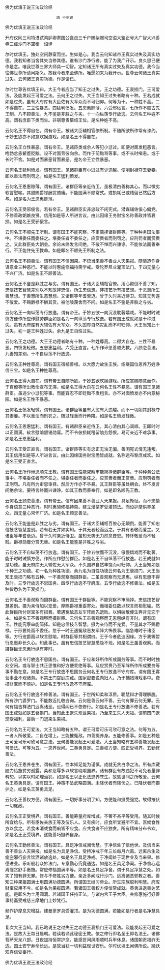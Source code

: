   佛为优填王说王法政论经  

                        　　唐 不空译  

佛为优填王说王法政论经  

开府仪同三司特进试鸿胪卿肃国公食邑三千户赐紫赠司空谥大鉴正号大广智大兴善寺三藏沙门不空奉　诏译  

尔时优填王。独处空闲静室而坐。生如是心。我当云何知诸帝王真实过失及真实功德。我若知者当舍其失当修其德。谁有沙门净行者。能了为我广开示。良久思已便作是念。唯我世尊三界大师具一切智。定知诸王所有真实过失及真实功德。我今当往佛世尊所请问斯义。故我今者来至佛所。唯愿如来为我开示。世尊云何诸王真实过失。云何诸王真实功德。作是请已。  

尔时世尊告优填王曰。大王今者应当了知王之过失。王之功德。王衰损门。王可爱法。及能发起王可爱之法。云何王之过失。大王当知王过失者略有十种。王若成就如是过失。虽有大府库有大臣佐有大军众而不可归仰。何等为十。一种姓不高。二不得自在。三立性暴恶。四猛利愤发。五恩惠赊薄。六受邪佞言。七所作不顺古先王制。八不顾善法。九不鉴是非胜之与劣。十一向纵荡专行放逸。云何名王种姓不高。谓有庶臣下类而生。非宿尊贵纂绍王位。是名种姓不高。  

云何名王不得自在。谓有帝王。被诸大臣辅相官僚所制。不随所欲所作常有谏约。于妙五欲亦不如意欢娱游戏。如是名王不得自在。  

云何名王立性暴恶。谓有帝王。见诸臣类或余人等犯小愆过。即便对面发粗恶言。咆勃忿恚颦蹙贬黜。设不对面背彼向余。而作于前黜骂等事。或不长时嗔恚。或于长时不舍。如是对面暴恶背面暴恶。是名帝王立性暴恶。  

云何名王猛利愤发。谓有国王。见诸群臣有小愆过有少违越。便削封禄夺去妻妾。即以重法而刑罚之。如是名王猛利愤发。  

云何名王恩惠赊薄。谓有国王。诸群臣等亲近侍卫。虽极清白善称其心。而以微劣软言慰喻。其颁赐爵禄酬赏勋庸。不能圆满不顺常式。或损耗已或稽留已然后方与。如是名为王恩惠赊薄。  

云何名王受邪佞言。若有帝王。见诸群臣实非忠政不闲宪式。潜谋辅佐佞心偏党。不修善政姤嫉良贤。信用如是等人所进言议。由此因缘王务财宝名称善政并皆衰损。如是名王受邪佞言。  

云何名王不顺先王所制。谓有国王不能究察。不审简择诸群臣等。于种种务国法事中。不堪委任而委任之。堪委任者不委任之。应赏赉者而刑罚之。应刑罚者而赏赉之。又此群臣处大朝会。余论未终发言间绝。不敬不惮而兴谏诤。不能依法而善奉行。不正能住先王教命。如是即名不顺先王所制之法。  

云何名王不顾善法。谓有国王不信因果。不悟当来善不善业人天果报。随情造作身语意业三种恶行。不能以时惠施修福持斋学戒。受陀罗尼业灌顶法门。于四无量心不兴广济。如是名王不顾善法。  

云何名王不鉴是非胜之与劣。谓有国王。于诸大臣辅相官僚。用心颠倒不善了知。忠信技艺智慧差别以不知故非忠信。所生忠信想。非技艺所有技艺想。于恶慧所生善慧想。于善慧所生恶慧想。又诸臣等年耆衰迈。曾于久时亲近侍卫。知其无势遂不敬爱。不赐爵禄不酬其赏。被他陵蔑舍而不问。如是名王不鉴是非胜之与劣。  

云何名王一向纵荡专行放逸。谓有帝王。于妙五欲一向沉没耽著嬉戏。不能时时诫慎方便作所应作慰劳群臣如是名为一向纵荡专行放逸。若有国王成就如是十种过失。虽有大府库有大辅佐有大军众。不久国界自然灾乱而不可归仰。大王当知此十过失。初一是王种姓过失。余九是王自性过失。  

云何名王之功德。大王王功德者略有十种。一种姓尊高。二得大自在。三性不暴恶。四愤发轻微。五恩惠猛利。六受正直言。七所作谛思善顺先教。八顾恋善法。九善知差别。十不自纵荡不行放逸。  

云何名王种姓尊高。谓有国王宿植善根。以大愿力故生王族。绍继国位恩养万姓净信三宝。如是名王种姓尊高。  

云何名王得大自在。谓有帝王自随所欲。于妙五欲欢娱游戏。所应赏赐随意而作。于百僚等所出教命宣布无滞。如是名王得大自在云何名王性不暴恶。谓有国王见诸群臣。虽违少小愆犯等事。而能容忍不即贬黜不发粗言。亦不对面愤发亦不内意秘匿。如是名王性不暴恶。  

云何名王愤发轻微。谓有国王。诸群臣等虽有大愆有大违越。而不一切削其封禄夺其妻妾。不以重法而刑罚之。随过轻重而行矜降。如是名王愤发轻微。  

云何名王恩惠猛利。谓有国王。有诸群臣亲近侍卫。其心清白其心调顺。王即时时以正圆满。软言慰喻颁锡勋庸。而不令彼损耗稽留劬劳怨恨。易可亲近不难承事。如是名王恩惠猛利。  

云何名王受正直言。谓有国王。诸群臣等实有忠正无浊无偏。善闲宪式情无违叛。其王信用如是等人所进言议。由此因缘国务财宝悉皆成就。名称远布黎庶咸欢。如是名王受正直言。  

云何名王所作谛思顺先王教。谓有国王性能究察审能简择诸群臣等。于种种务公法事中。不堪委任者而不任之。堪委任者而委任之。应赏赉者而正赏赉。应刑罚者而正刑罚。凡有所为审思审择。然后方作亦不卒暴。其王群臣等虽处朝会。终不发言间绝余论。要待言终而兴谏诤。如其王教而善奉行。如是即名顺先王教。  

云何名王顾恋善法。谓有帝王。信有因果善不善业人天果报。具足惭耻。而不恣情作身语意三种恶行。时时惠施修福持斋。建立漫茶罗受灌顶法。而设护摩供养圣众。四无量心常怀广济。如是名王顾恋善法。  

云何名王能鉴是非胜之与劣。谓有国王。于诸大臣辅相百僚心无颠倒。能善了知忠信技艺智慧差别。若有若无并如实知。于其无者轻而远之。于其有者敬而爱之。又诸臣等年耆衰迈。曾于久时亲近侍卫。虽知无势无力然念昔恩。转怀敬爱而不轻贱。爵禄勋庸分赏无替。如是名王能鉴是非胜之与劣。  

云何名王不自纵荡不行放逸。谓有国王。于妙五欲而不沉没。傲慢嬉戏而不耽著。能于时时诫慎方便。作所应作慰劳群臣。如是名王不自纵荡不行放逸。若王成就如是功德。虽无府库无大辅佐无大军众。不久国界自然丰饶而可归仰。大王当知如是十种王之功德。初一名为种姓功德。余九名为自性功德云何名为王衰损门。大王当知王衰损门略有五种。一不善观察而摄群臣。二虽善观察而无恩惠。纵有恩惠不得及时。三专行放逸不思国务。四专行放逸不守府库。五专行放逸不修善法。如是五种皆悉名为王衰损门。  

云何名王不善观察而摄群臣。谓有国王于群臣等。不能究察不审简择。忠信技艺智慧差别。摄为亲侍加以宠爱。厚赐爵禄重委寄处。而相委任数以软言而相慰喻。然此群臣所付财宝多有损费。若遇冤敌恶友军阵而先退败。以惧破散便生奔背无恋于主。如是名王不善观察而摄群臣。云何名王虽善观察而无恩惠纵有非时。谓有国王。性能究察审能简择。知是忠信技艺智慧。摄为亲侍而不宠爱。不量其才不赐爵禄。于形要处而不委任。忽于一时王遇冤敌恶友军阵大怖畏事。临急难时于诸臣等。方行宠爵而以软言慰喻。时群臣等共相谓曰。王于今者危迫因缘。方于我等暂行恩惠非长久心。知此事已。虽有忠信技艺智慧悉隐不现。如是名王虽善观察。而摄群臣无恩惠行纵有非时。  

云何名王专行放逸不思国务。谓有国王。于应和好所作所成国务等事。而不时时独处空闲。或与智士共正思惟和好方便乖绝等事。及应赏赉乃至军阵所作所成要务等事不勤在意。如是名王专行放逸不思国务云何名王专行放逸不守府库。谓有国王寡营事业不观诸务。不禁王门宫庭库藏。国家密要说向妇人。乃于捕猎博戏事中。费损财宝而不慎护。如是名王专行放逸不守府库。  

云何名王专行放逸不修善法。谓有国王。于世所知柔和淳质。聪慧辩才得理解脱。所有沙门婆罗门。不能数近礼敬咨询。云何是善云何不善。云何有罪云何无罪。云何有福吉祥法门远离诸恶。设得闻已不依修行。如是名王专行放逸不修善法。若有国王成就如是五衰损门。当知此王退失现世果报。乃至来生失人天福。谓前四门退现受福利。最后一门退来生果报。  

云何名为王可爱法。大王当知略有五种。谓王可爱可乐可欣可意之法。何等为五。一者人所敬爱。二自在增上。三能摧冤敌。四善摄养身。五能修善事。如是五种是王可爱可乐可欣可意之法。云何善能发起王可爱法。大王当知略有五种善能发起王可爱法。可等为五。一恩养世间。二英勇具足。三善权方便。四正受境界。五勤修善法。  

云何名王恩养苍生。谓有国王。性本知足能为谨慎。成就无贪白净之法。所有库藏随力给施贫穷孤露。柔和忍辱多以软言晓喻国界。诸有群臣有故违犯不可免者量罪矜恕。以实以时如理治罚。如是名王以正化法恩养苍生。故感世间之所敬爱。云何名王英勇具足。谓有国王。神策不坠武略圆满。未降伏者而降伏之。已降伏者而摄护之。如是名王英勇具足。  

云何名王善权方便。谓有国王。一切好事分明了知。方便能和摄受强党。故得摧伏一切冤敌。  

云何名王正受境界。谓有国王。善能筹量府库增减。不奢不吝平等受用。随其时候所宜给与。所有臣佐亲族王等及伎乐人。又有疾时。应食所宜避所不宜。医候食性方以食之。若食未消或食而痢皆不应食。应共食者不应独贪。所有精味分布令欢。如是名王正受境界。遂能善巧摄养自身。  

云何名王勤修善法。谓有国王。具足净信戒闻舍慧。于净信处了信他世。及信当来善不善业人天果报。如是名为具足净信。受持净戒于年三长每月六斋。远离杀生及偷盗邪行妄言饮酒诸放逸处。如是名王具足净戒。于净闻处于现世业及当来果。修德进业。乐听般若众妙法门。专意勤心究竟通达。如是名王具足净闻。于净舍心远离悭贪舒手惠施。常应修福圆满平等。如是名王具足净舍。谓于具足净慧之处。如实了知有罪无罪。修与不修胜劣方便。亲近多闻戒行沙门。远离诸恶邪教之者。善知三种果报圆满士用圆满功德圆满。所谓国王继习帝业。所生宗族聪利明慧。府库财宝应用不亏。如是名为果报圆满。若诸国王善权方便恒常成就。英勇进退善达艺能。是即名为士用圆满。若诸国王任持正法。与诸内宫王子大臣。共修惠施行好善事持斋受戒慈三摩地门上妙梵行。  

频作护摩息灾增益。建曼荼罗具受灌顶。是为功德圆满。若能如是行者是名净慧具足。  

复次大王当知。我已略说王之过失王之功德王衰损门王可爱法。及能发起王可爱之法。是故大王每日晨朝。若读若诵此秘密王教。依之修行即名圣王即名法王。诸佛菩萨天龙八部。日夜加持恒常护念。能感世间风雨顺时兵甲休息。诸国朝贡福祚无边。国土安宁寿命长远。是故当获一切利益现世安乐。尔时优填王闻佛所说。踊跃欢喜信受奉行。  

佛为优填王说王法政论经  
